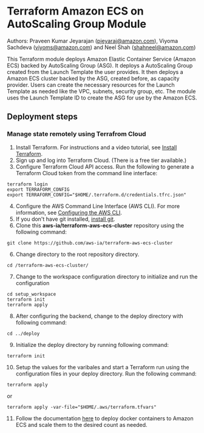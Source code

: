 # Terraform Amazon ECS on AutoScaling Group Module 
Authors: Praveen Kumar Jeyarajan (pjeyaraj@amazon.com), Viyoma Sachdeva (viyoms@amazon.com) and Neel Shah (shahneel@amazon.com)

This Terraform module deploys Amazon Elastic Container Service (Amazon ECS) backed by AutoScaling Group (ASG). It deploys a AutoScaling Group created from the Launch Template the user provides. It then deploys a Amazon ECS cluster backed by the ASG, created before, as capacity provider. Users can create the necessary resources for the Launch Template as needed like the VPC, subnets, security group, etc. The module uses the Launch Template ID to create the ASG for use by the Amazon ECS.

## Deployment steps
### Manage state remotely using Terrafrom Cloud
1. Install Terraform. For instructions and a video tutorial, see [Install Terraform](https://learn.hashicorp.com/tutorials/terraform/install-cli). 
2. Sign up and log into Terraform Cloud. (There is a free tier available.)
3. Configure Terraform Cloud API access. Run the following to generate a Terraform Cloud token from the command line interface:

```
terraform login
export TERRAFORM_CONFIG
export TERRAFORM_CONFIG="$HOME/.terraform.d/credentials.tfrc.json"
```

4. Configure the AWS Command Line Interface (AWS CLI). For more information, see [Configuring the AWS CLI](https://doc.aws.amazon.com/cli/latest/userguide/cli-chap-configure.html).
5. If you don't have git installed, [install git](https://git-scm.com/book/en/v2/Getting-Started-Installing-Git). 
6. Clone this **aws-ia/terraform-aws-ecs-cluster** repository using the following command:

```
git clone https://github.com/aws-ia/terraform-aws-ecs-cluster
```

6. Change directory to the root repository directory.

```
cd /terraform-aws-ecs-cluster/
```

7. Change to the workspace configuration directory to initialize and run the configuration

```
cd setup_workspace
terraform init
terraform apply
```

8. After configuring the backend, change to the deploy directory with following command:

```
cd ../deploy
```

9. Initialize the deploy directory by running following command:

```
terraform init
```

10. Setup the values for the varibales and start a Terraform run using the configuration files in your deploy directory. Run the following command:

```
terraform apply
```
 or
```
terraform apply -var-file="$HOME/.aws/terraform.tfvars"
```

11. Follow the documentation [here](https://aws.amazon.com/getting-started/hands-on/deploy-docker-containers/) to deploy docker containers to Amazon ECS and scale them to the desired count as needed.